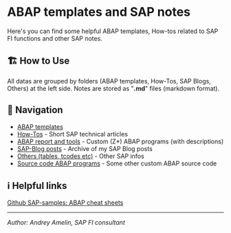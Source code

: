 # ABAP templates and SAP notes

Here's you can find some helpful ABAP templates, How-tos related to SAP FI functions and other SAP notes.

## 🏗️ How to Use
All datas are grouped by folders (ABAP templates, How-Tos, SAP Blogs, Others) at the left side. Notes are stored as "**.md**" files (markdown format).

## 🧭 Navigation

- [ABAP templates](https://github.com/aamelin1/ABAP-templates/blob/main/01%20ABAP%20templates/ABAP_Index.md)
- [How-Tos](https://github.com/aamelin1/ABAP-templates/tree/main/10%20How-Tos) - Short SAP technical articles
- [ABAP report and tools](https://github.com/aamelin1/ABAP-templates/tree/main/60%20ABAP%20reports%20and%20tools) - Custom (Z*) ABAP programs (with descriptions)
- [SAP-Blog posts](https://github.com/aamelin1/ABAP-templates/tree/main/70%20SAPBlog%20posts) - Archive of my SAP Blog posts
- [Others (tables, tcodes etc)](https://github.com/aamelin1/ABAP-templates/blob/main/80%20Others/SAP%20Tables%2C%20tcodes%2C%20progs%20etc.md) - Other SAP infos
- [Source code ABAP programs](https://github.com/aamelin1/ABAP-templates/tree/main/90%20Source%20code%20ABAP%20prog) - Some other custom ABAP source code

## ℹ️ Helpful links

[Github SAP-samples: ABAP cheat sheets](https://github.com/SAP-samples/abap-cheat-sheets/blob/main/01_Internal_Tables.md)

---

*Author: Andrey Amelin, SAP FI consultant*
